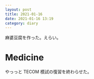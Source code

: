 ```yaml
---
layout: post
title: 2021-01-16
date: 2021-01-16 13:19
category: diary
---
```


麻婆豆腐を作った。えらい。

# Medicine
やっっと TECOM 模試の復習を終わらせた。
